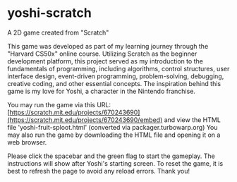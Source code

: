 # yoshi-scratch
A 2D game created from "Scratch"

This game was developed as part of my learning journey through the "Harvard CS50x" online course. Utilizing Scratch as the beginner development platform, this project served as my introduction to the fundamentals of programming, including algorithms, control structures, user interface design, event-driven programming, problem-solving, debugging, creative coding, and other essential concepts. The inspiration behind this game is my love for Yoshi, a character in the Nintendo franchise.

You may run the game via this URL: [https://scratch.mit.edu/projects/670243690](https://scratch.mit.edu/projects/670243690/embed)
and view the HTML file 'yoshi-fruit-sploot.html' (converted via packager.turbowarp.org)
You may also run the game by downloading the HTML file and opening it on a web browser.

Please click the spacebar and the green flag to start the gameplay. The instructions will show after Yoshi's starting screen. To reset the game, it is best to refresh the page to avoid any reload errors. Thank you!
